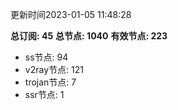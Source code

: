 更新时间2023-01-05 11:48:28

**总订阅: 45**
**总节点: 1040**
**有效节点: 223**
- ss节点: 94
- v2ray节点: 121
- trojan节点: 7
- ssr节点: 1

